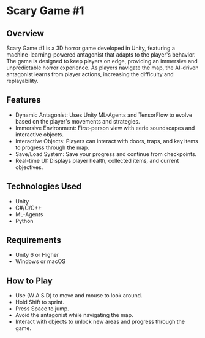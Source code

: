 # Scary Game #1


## Overview
Scary Game #1 is a 3D horror game developed in Unity, featuring a machine-learning-powered antagonist that adapts to the player's behavior. The game is designed to keep players on edge, providing an immersive and unpredictable horror experience. As players navigate the map, the AI-driven antagonist learns from player actions, increasing the difficulty and replayability.

## Features
- Dynamic Antagonist: Uses Unity ML-Agents and TensorFlow to evolve based on the player's movements and strategies.
- Immersive Environment: First-person view with eerie soundscapes and interactive objects.
- Interactive Objects: Players can interact with doors, traps, and key items to progress through the map.
- Save/Load System: Save your progress and continue from checkpoints.
- Real-time UI: Displays player health, collected items, and current objectives.

## Technologies Used
- Unity
- C#/C/C++
- ML-Agents
- Python

## Requirements
- Unity 6 or Higher
- Windows or macOS

## How to Play
- Use (W A S D) to move and mouse to look around.
- Hold Shift to sprint.
- Press Space to jump.
- Avoid the antagonist while navigating the map.
- Interact with objects to unlock new areas and progress through the game.
